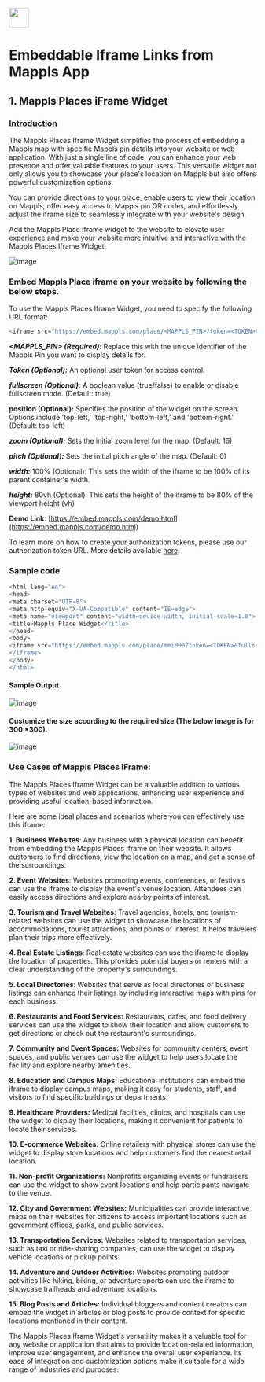 [<img src="https://cdn.mapmyindia.com/mappls_web/logos/svg/mappls.svg" height="40"/> </p>](https://www.about.mappls.com/api)


# Embeddable Iframe Links from Mappls App

## 1. Mappls Places iFrame Widget

### Introduction
The Mappls Places Iframe Widget simplifies the process of embedding a Mappls map with specific Mappls pin details into your website or web application. With just a single line of code, you can enhance your web presence and offer valuable features to your users. This versatile widget not only allows you to showcase your place's location on Mappls but also offers powerful customization options.

You can provide directions to your place, enable users to view their location on Mappls, offer easy access to Mappls pin QR codes, and effortlessly adjust the iframe size to seamlessly integrate with your website's design.

Add the Mappls Place Iframe widget to the website to elevate user experience and make your website more intuitive and interactive with the Mappls Places Iframe Widget.

![image](https://github.com/mappls-api/mapmyindia-api-addendums/assets/59359484/2deb988b-af33-45b9-a950-980e6024dddf)


### Embed Mappls Place iframe on your website by following the below steps.

To use the Mappls Places Iframe Widget, you need to specify the following URL format:
```groovy
<iframe src="https://embed.mappls.com/place/<MAPPLS_PIN>?token=<TOKEN>&fullscreen=true&position=top-left&zoom=16&pitch=45" style="width: 100%; height: 80vh;" allowfullscreen="">
```

***<MAPPLS_PIN> (Required):*** Replace this with the unique identifier of the Mappls Pin you want to display details for.

***Token (Optional):*** An optional user token for access control.

***fullscreen (Optional):*** A boolean value (true/false) to enable or disable fullscreen mode. (Default: true)

**position (Optional):** Specifies the position of the widget on the screen. Options include 'top-left,' 'top-right,' 'bottom-left,' and 'bottom-right.' (Default: top-left)

***zoom (Optional):*** Sets the initial zoom level for the map. (Default: 16)

***pitch (Optional):*** Sets the initial pitch angle of the map. (Default: 0)

***width:*** 100% (Optional): This sets the width of the  iframe to be 100% of its parent container's width.

***height:*** 80vh (Optional): This sets the height of the iframe to be 80% of the viewport height (vh)
 
**Demo Link**: [https://embed.mappls.com/demo.html](https://embed.mappls.com/demo.html)

To learn more on how to create your authorization tokens, please use our authorization token URL. More details available [here](https://developer.mappls.com/mapping/tokenGeneration/).

### Sample code
```groovy
<html lang="en">
<head>
<meta charset="UTF-8">
<meta http-equiv="X-UA-Compatible" content="IE=edge">
<meta name="viewport" content="width=device-width, initial-scale=1.0">
<title>Mappls Place Widget</title>
</head>
<body>
<iframe src="https://embed.mappls.com/place/mmi000?token=<TOKEN>&fullscreen=true&position=top-left&zoom=16&pitch=45" style="width: 100%; height: 80vh;" title="embed Example" allowfullscreen="">
</iframe>
</body>
</html>
```
#### Sample Output
![image](https://github.com/mappls-api/mapmyindia-api-addendums/assets/59359484/45e9d6e2-6922-4e38-9aa7-8257483f2e2c)

#### Customize the size according to the required size (The below image is for 300 *300). 
![image](https://github.com/mappls-api/mapmyindia-api-addendums/assets/59359484/f1843f98-073c-4d79-b749-44e389391fe9)

### Use Cases of Mappls Places iFrame:

The Mappls Places Iframe Widget can be a valuable addition to various types of websites and web applications, enhancing user experience and providing useful location-based information.

Here are some ideal places and scenarios where you can effectively use this iframe:

**1. Business Websites**: Any business with a physical location can benefit from embedding the Mappls Places Iframe on their website. It allows customers to find directions, view the location on a map, and get a sense of the surroundings.

**2. Event Websites**: Websites promoting events, conferences, or festivals can use the iframe to display the event's venue location. Attendees can easily access directions and explore nearby points of interest.

**3. Tourism and Travel Websites**: Travel agencies, hotels, and tourism-related websites can use the widget to showcase the locations of accommodations, tourist attractions, and points of interest. It helps travelers plan their trips more effectively.

**4. Real Estate Listings**: Real estate websites can use the iframe to display the location of properties. This provides potential buyers or renters with a clear understanding of the property's surroundings.

**5. Local Directories**: Websites that serve as local directories or business listings can enhance their listings by including interactive maps with pins for each business.

**6. Restaurants and Food Services:** Restaurants, cafes, and food delivery services can use the widget to show their location and allow customers to get directions or check out the restaurant's surroundings.

**7. Community and Event Spaces:** Websites for community centers, event spaces, and public venues can use the widget to help users locate the facility and explore nearby amenities.

**8. Education and Campus Maps:** Educational institutions can embed the iframe to display campus maps, making it easy for students, staff, and visitors to find specific buildings or departments.

**9. Healthcare Providers:** Medical facilities, clinics, and hospitals can use the widget to display their locations, making it convenient for patients to locate their services.

**10. E-commerce Websites:** Online retailers with physical stores can use the widget to display store locations and help customers find the nearest retail location.

**11. Non-profit Organizations:** Nonprofits organizing events or fundraisers can use the widget to show event locations and help participants navigate to the venue.

**12. City and Government Websites:** Municipalities can provide interactive maps on their websites for citizens to access important locations such as government offices, parks, and public services.

**13. Transportation Services:** Websites related to transportation services, such as taxi or ride-sharing companies, can use the widget to display vehicle locations or pickup points.

**14. Adventure and Outdoor Activities:** Websites promoting outdoor activities like hiking, biking, or adventure sports can use the iframe to showcase trailheads and adventure locations.

**15. Blog Posts and Articles:** Individual bloggers and content creators can embed the widget in articles or blog posts to provide context for specific locations mentioned in their content.

The Mappls Places Iframe Widget's versatility makes it a valuable tool for any website or application that aims to provide location-related information, improve user engagement, and enhance the overall user experience. Its ease of integration and customization options make it suitable for a wide range of industries and purposes.


